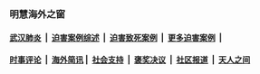 
### 明慧海外之窗

####  [武汉肺炎](indexes/365.md?t=06072101) &nbsp;|&nbsp;  [迫害案例综述](indexes/328.md?t=06072101) &nbsp;|&nbsp; [迫害致死案例](indexes/277.md?t=06072101)  &nbsp;|&nbsp; [更多迫害案例](indexes/81.md?t=06072101)  &nbsp;|&nbsp; 
####  [时事评论](indexes/19.md?t=06072101) &nbsp;|&nbsp; [海外简讯](indexes/245.md?t=06072101)&nbsp;|&nbsp;  [社会支持](indexes/140.md?t=06072101) &nbsp;|&nbsp; [褒奖决议](indexes/282.md?t=06072101) &nbsp;|&nbsp; [社区报道](indexes/91.md?t=06072101)  &nbsp;|&nbsp; [天人之间](indexes/78.md?t=06072101) 

